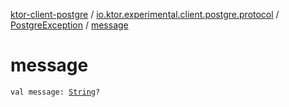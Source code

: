 [ktor-client-postgre](../../index.md) / [io.ktor.experimental.client.postgre.protocol](../index.md) / [PostgreException](index.md) / [message](./message.md)

# message

`val message: `[`String`](https://kotlinlang.org/api/latest/jvm/stdlib/kotlin/-string/index.html)`?`